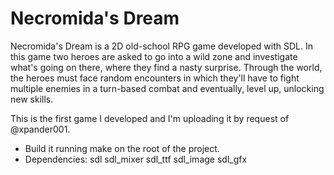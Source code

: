 Necromida's Dream
==================
Necromida's Dream is a 2D old-school RPG game developed with SDL. In this game two heroes are asked to go into a wild zone and investigate what's going on there, where they find a nasty surprise. Through the world, the heroes must face random encounters in which they'll have to fight multiple enemies in a turn-based combat and eventually, level up, unlocking new skills.

This is the first game I developed and I'm uploading it by request of @xpander001.

* Build it running make on the root of the project.
* Dependencies: sdl sdl_mixer sdl_ttf sdl_image sdl_gfx
